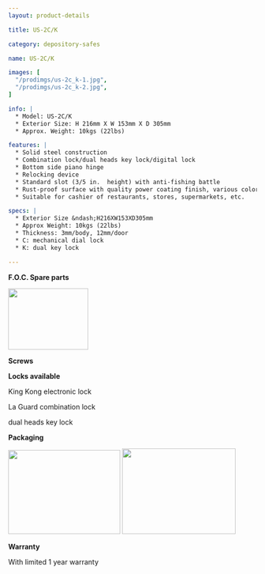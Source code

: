 ```yaml
---
layout: product-details

title: US-2C/K

category: depository-safes

name: US-2C/K

images: [
  "/prodimgs/us-2c_k-1.jpg",
  "/prodimgs/us-2c_k-2.jpg",
]

info: |
  * Model: US-2C/K
  * Exterior Size: H 216mm X W 153mm X D 305mm
  * Approx. Weight: 10kgs (22lbs)

features: |
  * Solid steel construction
  * Combination lock/dual heads key lock/digital lock
  * Bottom side piano hinge
  * Relocking device
  * Standard slot (3/5 in.  height) with anti-fishing battle
  * Rust-proof surface with quality power coating finish, various colors available
  * Suitable for cashier of restaurants, stores, supermarkets, etc.

specs: |
  * Exterior Size &ndash;H216XW153XD305mm
  * Approx Weight: 10kgs (22lbs)
  * Thickness: 3mm/body, 12mm/door
  * C: mechanical dial lock
  * K: dual key lock

---
```


**F.O.C. Spare parts**

<img alt="" src="{IMAGE_CDN}/us-2c_k-3.jpg" style="width: 162px; height: 124px;" />

**Screws**

**Locks available**

King Kong electronic lock

La Guard combination lock

dual heads key lock

**Packaging**

<img alt="" src="{IMAGE_CDN}/us-2c_k-4.jpg" style="width: 227px; height: 170px;" />

<img alt="" src="{IMAGE_CDN}/us-2c_k-5.jpg" style="width: 230px; height: 173px;" />

**Warranty**

With limited 1 year warranty
